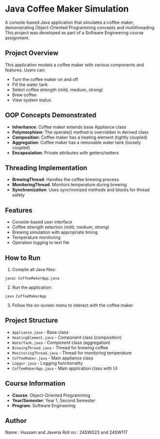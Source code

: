 # Java Coffee Maker Simulation

A console-based Java application that simulates a coffee maker, demonstrating Object-Oriented Programming concepts and multithreading. This project was developed as part of a Software Engineering course assignment.

## Project Overview

This application models a coffee maker with various components and features. Users can:
- Turn the coffee maker on and off
- Fill the water tank
- Select coffee strength (mild, medium, strong)
- Brew coffee
- View system status

## OOP Concepts Demonstrated

- **Inheritance**: Coffee maker extends base Appliance class
- **Polymorphism**: The operate() method is overridden in derived class
- **Composition**: Coffee maker has a heating element (tightly coupled)
- **Aggregation**: Coffee maker has a removable water tank (loosely coupled)
- **Encapsulation**: Private attributes with getters/setters

## Threading Implementation

- **BrewingThread**: Handles the coffee brewing process
- **MonitoringThread**: Monitors temperature during brewing
- **Synchronization**: Uses synchronized methods and blocks for thread safety

## Features

- Console-based user interface
- Coffee strength selection (mild, medium, strong)
- Brewing simulation with appropriate timing
- Temperature monitoring
- Operation logging to text file

## How to Run

1. Compile all Java files:
```
javac CoffeeMakerApp.java
```

2. Run the application:
```
java CoffeeMakerApp
```

3. Follow the on-screen menu to interact with the coffee maker

## Project Structure

- `Appliance.java` - Base class
- `HeatingElement.java` - Component class (composition)
- `WaterTank.java` - Component class (aggregation)
- `BrewingThread.java` - Thread for brewing coffee
- `MonitoringThread.java` - Thread for monitoring temperature
- `CoffeeMaker.java` - Main appliance class
- `Logger.java` - Logging functionality
- `CoffeeMakerApp.java` - Main application class with UI

## Course Information

- **Course**: Object-Oriented Programming
- **Year/Semester**: Year 1, Second Semester
- **Program**: Software Engineering

## Author

Name : Hussam and Javeria
Roll no : 24SW023 and 24SW117

